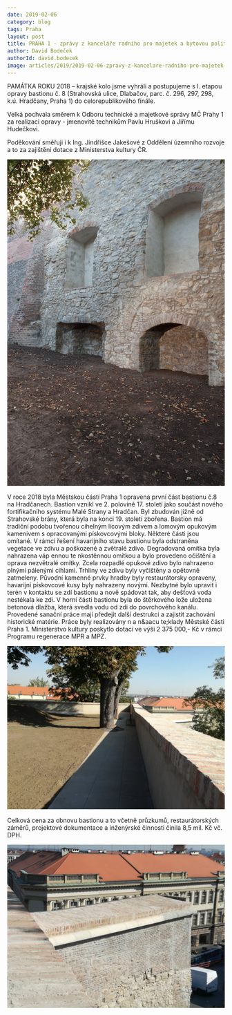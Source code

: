 ```yaml
---
date: 2019-02-06
category: blog
tags: Praha
layout: post
title: PRAHA 1 - zprávy z kanceláře radního pro majetek a bytovou politiku Davida Bodečka. (3/2019).
author: David Bodeček
authorId: david.bodecek
image: articles/2019/2019-02-06-zpravy-z-kancelare-radniho-pro-majetek-3-1.jpg
---
```


PAMÁTKA ROKU 2018 – krajské kolo jsme vyhráli a postupujeme s I. etapou opravy bastionu č. 8 (Strahovská ulice, Dlabačov, parc. č. 296, 297, 298, k.ú. Hradčany, Praha 1) do celorepublikového finále.

Velká pochvala směrem k Odboru technické a majetkové správy MČ Prahy 1 za realizaci opravy - jmenovitě technikům Pavlu Hruškovi a Jiřímu Hudečkovi.

Poděkování směřuji i k Ing. Jindřišce Jakešové z Oddělení územního rozvoje a to za zajištění dotace z Ministerstva kultury ČR.

![Zprávy z kanceláře radního pro majetek a bytovou politiku](/assets/img/articles/2019/2019-02-06-zpravy-z-kancelare-radniho-pro-majetek-3-2.jpg)

V roce 2018 byla Městskou částí Praha 1 opravena první část bastionu č.8 na Hradčanech. Bastion vznikl ve 2. polovině 17. století jako součást nového fortifikačního systému Malé Strany a Hradčan. Byl zbudován jižně od Strahovské brány, která byla na konci 19. století zbořena. Bastion má tradiční podobu tvořenou cihelným lícovým zdivem a lomovým opukovým kamenivem s opracovanými pískovcovými bloky. Některé části jsou omítané. V rámci řešení havarijního stavu bastionu byla odstraněna vegetace ve zdivu a poškozené a zvětralé zdivo. Degradovaná omítka byla nahrazena váp ennou te nkostěnnou omítkou a bylo provedeno očištění a oprava nezvětralé omítky. Zcela rozpadlé opukové zdivo bylo nahrazeno plnými pálenými cihlami. Trhliny ve zdivu byly vyčištěny a opětovně zatmeleny. Původní kamenné prvky hradby byly restaurátorsky opraveny, havarijní pískovcové kusy byly nahrazeny novými. Nezbytné bylo upravit i terén v kontaktu se zdí bastionu a nově spádovat tak, aby dešťová voda nestékala ke zdi. V horní části bastionu byla do štěrkového lože uložena betonová dlažba, která svedla vodu od zdi do povrchového kanálu. Provedené sanační práce mají předejit další destrukci a zajistit zachování historické matérie. Práce byly realizovány n a n&aacu te;klady Městské části Praha 1. Ministerstvo kultury poskytlo dotaci ve výši 2 375 000,- Kč v rámci Programu regenerace MPR a MPZ.

![Zprávy z kanceláře radního pro majetek a bytovou politiku](/assets/img/articles/2019/2019-02-06-zpravy-z-kancelare-radniho-pro-majetek-3-3.jpg)

Celková cena za obnovu bastionu a to včetně průzkumů, restaurátorských záměrů, projektové dokumentace a inženýrské činnosti činila 8,5 mil. Kč vč. DPH.

![Zprávy z kanceláře radního pro majetek a bytovou politiku](/assets/img/articles/2019/2019-02-06-zpravy-z-kancelare-radniho-pro-majetek-3-4.jpg)
